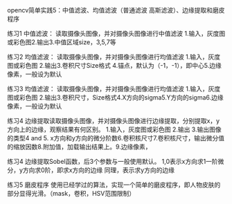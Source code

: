 opencv简单实践5：中值滤波、均值滤波（普通滤波 高斯滤波）、边缘提取和磨皮程序


练习1 中值滤波：
读取摄像头图像，并对摄像头图像进行中值滤波
1.输入，灰度图或彩色图2.输出3.中值区域size，3,5,7等


练习2 均值滤波：
读取摄像头图像，并对摄像头图像进行均值滤波
1.输入，灰度图或彩色图 2.输出3.卷积尺寸Size格式 4.锚点，默认为（-1，-1），即中心5.边缘像素，一般设为默认


练习3 均值滤波：
读取摄像头图像，并对摄像头图像进行均值滤波
1.输入，灰度图或彩色图 2.输出3.卷积尺寸，Size格式4.X方向的sigma5.Y方向的sigma6.边缘像素，一般设为默认


练习4 
边缘提取读取摄像头图像，并对摄像头图像进行边缘提取，分别提取x，y方向上的边缘，观察结果有何区别。
1.输入，灰度图或彩色图 2.输出 3.输出图像的类型4 and 5. x方向和y方向的微分阶数6.卷积核尺寸7.卷积核尺寸，输出微分值的缩放因数8.附加值，加载输出结果上。9.边缘像素，


练习4 
边缘提取Sobel函数，后3个参数与一般使用默认。
1,0表示x方向求1一阶微分，y方向求0阶，即求x方向的边缘 同理，表示求y方向的边缘


练习5 磨皮程序
使用已经学过的算法，实现一个简单的磨皮程序，即人物皮肤的部分显得光滑。（mask，卷积，HSV范围限制）
